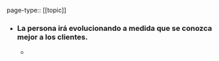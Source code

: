 page-type:: [[topic]]
- ### La persona irá evolucionando a medida que se conozca mejor a los clientes.
  - 


